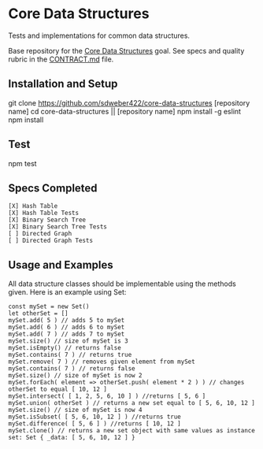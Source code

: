 # Core Data Structures

Tests and implementations for common data structures.

Base repository for the [Core Data Structures](https://github.com/GuildCrafts/web-development-js/issues/128) goal. See specs and quality rubric in the [CONTRACT.md](./CONTRACT.md) file.

## Installation and Setup

git clone https://github.com/sdweber422/core-data-structures [repository name]
cd core-data-structures || [repository name]
npm install -g eslint
npm install

## Test

npm test

## Specs Completed
```
[X] Hash Table
[X] Hash Table Tests
[X] Binary Search Tree
[X] Binary Search Tree Tests
[ ] Directed Graph
[ ] Directed Graph Tests
```

## Usage and Examples

All data structure classes should be implementable using the methods given.
Here is an example using Set:

```
const mySet = new Set()
let otherSet = []
mySet.add( 5 ) // adds 5 to mySet
mySet.add( 6 ) // adds 6 to mySet
mySet.add( 7 ) // adds 7 to mySet
mySet.size() // size of mySet is 3
mySet.isEmpty() // returns false
mySet.contains( 7 ) // returns true
mySet.remove( 7 ) // removes given element from mySet
mySet.contains( 7 ) // returns false
mySet.size() // size of mySet is now 2
mySet.forEach( element => otherSet.push( element * 2 ) ) // changes otherSet to equal [ 10, 12 ]
mySet.intersect( [ 1, 2, 5, 6, 10 ] ) //returns [ 5, 6 ]
mySet.union( otherSet ) // returns a new set equal to [ 5, 6, 10, 12 ]
mySet.size() // size of mySet is now 4
mySet.isSubset( [ 5, 6, 10, 12 ] ) //returns true
mySet.difference( [ 5, 6 ] ) //returns [ 10, 12 ]
mySet.clone() // returns a new set object with same values as instance set: Set { _data: [ 5, 6, 10, 12 ] }
